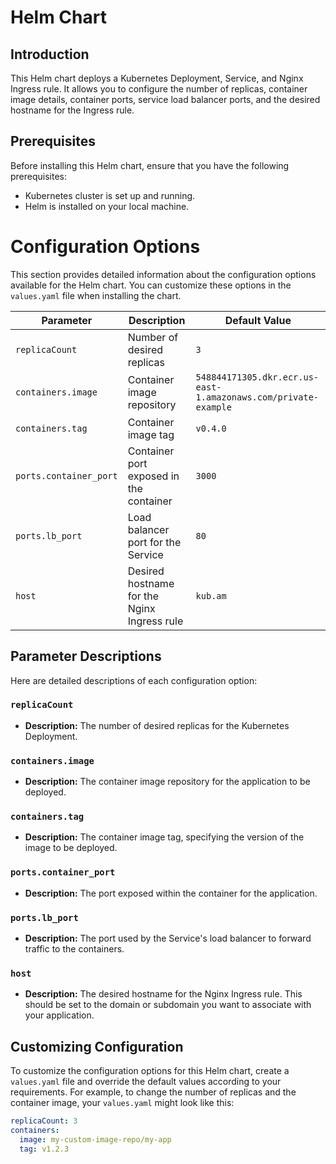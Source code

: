 # Helm Chart

## Introduction

This Helm chart deploys a Kubernetes Deployment, Service, and Nginx Ingress rule. It allows you to configure the number of replicas, container image details, container ports, service load balancer ports, and the desired hostname for the Ingress rule.

## Prerequisites

Before installing this Helm chart, ensure that you have the following prerequisites:

- Kubernetes cluster is set up and running.
- Helm is installed on your local machine.

# Configuration Options

This section provides detailed information about the configuration options available for the Helm chart. You can customize these options in the `values.yaml` file when installing the chart.

| Parameter               | Description                                      | Default Value   |
| ----------------------- | ------------------------------------------------ | --------------- |
| `replicaCount`          | Number of desired replicas                      | `3`             |
| `containers.image`      | Container image repository                       | `548844171305.dkr.ecr.us-east-1.amazonaws.com/private-example`         |
| `containers.tag`        | Container image tag                             | `v0.4.0`        |
| `ports.container_port`  | Container port exposed in the container         | `3000`            |
| `ports.lb_port`         | Load balancer port for the Service               | `80`            |
| `host`                  | Desired hostname for the Nginx Ingress rule     | `kub.am`   |

## Parameter Descriptions

Here are detailed descriptions of each configuration option:

### `replicaCount`

- **Description:** The number of desired replicas for the Kubernetes Deployment.

### `containers.image`

- **Description:** The container image repository for the application to be deployed.

### `containers.tag`

- **Description:** The container image tag, specifying the version of the image to be deployed.

### `ports.container_port`

- **Description:** The port exposed within the container for the application.

### `ports.lb_port`

- **Description:** The port used by the Service's load balancer to forward traffic to the containers.

### `host`

- **Description:** The desired hostname for the Nginx Ingress rule. This should be set to the domain or subdomain you want to associate with your application.

## Customizing Configuration

To customize the configuration options for this Helm chart, create a `values.yaml` file and override the default values according to your requirements. For example, to change the number of replicas and the container image, your `values.yaml` might look like this:

```yaml
replicaCount: 3
containers:
  image: my-custom-image-repo/my-app
  tag: v1.2.3

